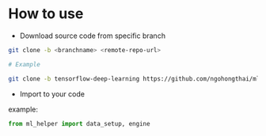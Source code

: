 # How to use
- Download source code from specific branch

```bash
git clone -b <branchname> <remote-repo-url>

# Example

git clone -b tensorflow-deep-learning https://github.com/ngohongthai/ml_helper.git
```

- Import to your code

example:

```python
from ml_helper import data_setup, engine
```

